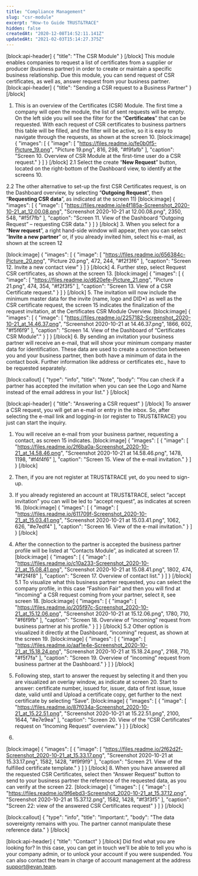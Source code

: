 ```yaml
---
title: "Compliance Management"
slug: "csr-module"
excerpt: "How-to Guide TRUST&TRACE"
hidden: false
createdAt: "2020-12-08T14:52:11.141Z"
updatedAt: "2021-02-03T15:14:27.375Z"
---
```

[block:api-header]
{
  "title": "The CSR Module"
}
[/block]
This module enables companies to request a list of certificates from a supplier or producer (business partner) in order to create or maintain a specific business relationship. Due this module, you can send request of CSR certificates, as well as, answer request from your business partner.
[block:api-header]
{
  "title": "Sending a CSR request to a Business Partner"
}
[/block]
1.	This is an overview of the Certificates (CSR) Module. The first time a company will open the module, the list of sent requests will be empty. On the left side you will see the filter for the “**Certificates**” that can be requested. With each request of CSR certificates to business partners this table will be filled, and the filter will be active, so it is easy to navigate through the requests, as shown at the screen 10.
[block:image]
{
  "images": [
    {
      "image": [
        "https://files.readme.io/fe0b0f5-Picture_19.png",
        "Picture 19.png",
        816,
        298,
        "#f9fafb"
      ],
      "caption": "Screen 10. Overview of CSR Module at the first-time user do a CSR request."
    }
  ]
}
[/block]
2.1	Select the create “**New Request**” button, located on the right-bottom of the Dashboard view, to identify at the screens 10.

2.2	The other alternative to set-up the first CSR Certificates request, is on the Dashboard overview, by selecting “**Outgoing Request**”, then “**Requesting CSR data**”, as indicated at the screen 11)
[block:image]
{
  "images": [
    {
      "image": [
        "https://files.readme.io/e4f185a-Screenshot_2020-10-21_at_12.00.08.png",
        "Screenshot 2020-10-21 at 12.00.08.png",
        2350,
        548,
        "#f5f7fb"
      ],
      "caption": "Screen 11. View of the Dashboard “Outgoing Request” – requesting CSR data."
    }
  ]
}
[/block]
3.	When you select for a “**New request**”, a right hand-side window will appear, then you can select “**Invite a new partner**” or, if you already invited him, select his e-mail, as shown at the screen 12

[block:image]
{
  "images": [
    {
      "image": [
        "https://files.readme.io/656384c-Picture_20.png",
        "Picture 20.png",
        472,
        244,
        "#f2f3f6"
      ],
      "caption": "Screen 12. Invite a new contact view"
    }
  ]
}
[/block]
4.	Further step, select Request CSR certificates, as shown at the screen 13.
[block:image]
{
  "images": [
    {
      "image": [
        "https://files.readme.io/d620efe-Picture_21.png",
        "Picture 21.png",
        474,
        354,
        "#f2f3f5"
      ],
      "caption": "Screen 13. View of a CSR Certificate request."
    }
  ]
}
[/block]
5.	The invitation will now include the minimum master data for the invite (name, logo and DID*) as well as the CSR certificate request, the screen 15 indicates the finalization of the request invitation, at the Certificates CSR Module Overview.
[block:image]
{
  "images": [
    {
      "image": [
        "https://files.readme.io/2257182-Screenshot_2020-10-21_at_14.46.37.png",
        "Screenshot 2020-10-21 at 14.46.37.png",
        1866,
        602,
        "#f5f6f9"
      ],
      "caption": "Screen 14. View of the Dashboard of “Certificates CSR Module”."
    }
  ]
}
[/block]
6.	By sending an invitation your business partner will receive an e-mail, that will show your minimum company master data for identification. These data are used to create a connection between you and your business partner, then both have a minimum of data in the contact book. Further information like address or certificates etc., have to be requested separately.  

[block:callout]
{
  "type": "info",
  "title": "Note",
  "body": "You can check if a partner has accepted the invitation when you can see the Logo and Name instead of the email address in your list."
}
[/block]

[block:api-header]
{
  "title": "Answering a CSR request"
}
[/block]
To answer a CSR request, you will get an e-mail or entry in the inbox.
So, after selecting the e-mail link and logging-in (or register to TRUST&TRACE) you just can start the inquiry. 
1.	You will receive an e-mail from your business partner, requesting a contact, as screen 15 indicates.
[block:image]
{
  "images": [
    {
      "image": [
        "https://files.readme.io/2f6ba0a-Screenshot_2020-10-21_at_14.58.46.png",
        "Screenshot 2020-10-21 at 14.58.46.png",
        1478,
        1198,
        "#f4f4f6"
      ],
      "caption": "Screen 15. View of the e-mail invitation."
    }
  ]
}
[/block]
2.	Then, if you are not register at TRUST&TRACE yet, do you need to sign-up. 

3.	If you already registered an account at TRUST&TRACE, select “accept invitation” you can will be led to “accept request”, as indicates at screen 16.
[block:image]
{
  "images": [
    {
      "image": [
        "https://files.readme.io/611709f-Screenshot_2020-10-21_at_15.03.41.png",
        "Screenshot 2020-10-21 at 15.03.41.png",
        1062,
        626,
        "#e7edf4"
      ],
      "caption": "Screen 16. View of the e-mail invitation."
    }
  ]
}
[/block]
4.	After the connection to the partner is accepted the business partner profile will be listed at “Contacts Module”, as indicated at screen 17. 
[block:image]
{
  "images": [
    {
      "image": [
        "https://files.readme.io/c10a233-Screenshot_2020-10-21_at_15.08.41.png",
        "Screenshot 2020-10-21 at 15.08.41.png",
        1802,
        474,
        "#f2f4f8"
      ],
      "caption": "Screen 17. Overview of contact list."
    }
  ]
}
[/block]
5.1	To visualize what this business partner requested, you can select the company profile, in this case “Fashion Fair” and then you will find at “incoming” a CSR request coming from your partner, select it, see screen 18.
[block:image]
{
  "images": [
    {
      "image": [
        "https://files.readme.io/205f97c-Screenshot_2020-10-21_at_15.12.06.png",
        "Screenshot 2020-10-21 at 15.12.06.png",
        1780,
        710,
        "#f6f9fb"
      ],
      "caption": "Screen 18. Overview of “incoming” request from business partner at his profile."
    }
  ]
}
[/block]
5.2	Other option is visualized it directly at the Dashboard, “incoming” request, as shown at the screen 19.
[block:image]
{
  "images": [
    {
      "image": [
        "https://files.readme.io/aaf1e4e-Screenshot_2020-10-21_at_15.18.24.png",
        "Screenshot 2020-10-21 at 15.18.24.png",
        2168,
        710,
        "#f5f7fa"
      ],
      "caption": "Screen 19. Overview of “incoming” request from business partner at the Dashboard."
    }
  ]
}
[/block]
6.	Following step, start to answer the request by selecting it and then you are visualized an overlay window, as indicate at screen 20. 
Start to answer:
certificate number, issued for, issuer, data of first issue, issue date, valid until and Upload a certificate copy, get further to the next certificate by selecting “Save”.
[block:image]
{
  "images": [
    {
      "image": [
        "https://files.readme.io/87f034a-Screenshot_2020-10-21_at_15.22.51.png",
        "Screenshot 2020-10-21 at 15.22.51.png",
        2100,
        1644,
        "#e7e9ea"
      ],
      "caption": "Screen 20. View of the “CSR Certificates” request on “Incoming Request” overview."
    }
  ]
}
[/block]
 7.	
[block:image]
{
  "images": [
    {
      "image": [
        "https://files.readme.io/2f62d2f-Screenshot_2020-10-21_at_15.33.17.png",
        "Screenshot 2020-10-21 at 15.33.17.png",
        1582,
        1428,
        "#f9f9f9"
      ],
      "caption": "Screen 21. View of the fulfilled certificate template."
    }
  ]
}
[/block]
8.	When you have answered all the requested CSR Certificates, select then “Answer Request” button to send to your business partner the reference of the requested data, as you can verify at the screen 22.
[block:image]
{
  "images": [
    {
      "image": [
        "https://files.readme.io/9f6ebd3-Screenshot_2020-10-21_at_15.37.12.png",
        "Screenshot 2020-10-21 at 15.37.12.png",
        1582,
        1428,
        "#f3f3f5"
      ],
      "caption": "Screen 22: view of the answered CSR Certificates request"
    }
  ]
}
[/block]

[block:callout]
{
  "type": "info",
  "title": "Important:",
  "body": "The data sovereignty remains with you. The partner cannot manipulate these reference data."
}
[/block]

[block:api-header]
{
  "title": "Contact"
}
[/block]
Did find what you are looking for? In this case, you can get in touch we'll be able to tell you who is your company admin, or to unlock your account if you were suspended. You can also contact the team in charge of account management at the address [support@evan.team](mailto:support@evan.team).